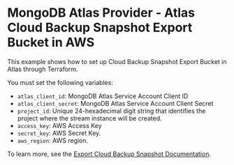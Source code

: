# MongoDB Atlas Provider - Atlas Cloud Backup Snapshot Export Bucket in AWS

This example shows how to set up Cloud Backup Snapshot Export Bucket in Atlas through Terraform.

You must set the following variables:

- `atlas_client_id`: MongoDB Atlas Service Account Client ID
- `atlas_client_secret`: MongoDB Atlas Service Account Client Secret
- `project_id`: Unique 24-hexadecimal digit string that identifies the project where the stream instance will be created.
- `access_key`: AWS Access Key
- `secret_key`: AWS Secret Key.
- `aws_region`: AWS region.

To learn more, see the [Export Cloud Backup Snapshot Documentation](https://www.mongodb.com/docs/atlas/backup/cloud-backup/export/).


